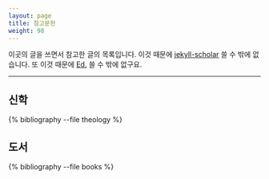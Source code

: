 ```yaml
---
layout: page
title: 참고문헌
weight: 98
---
```


이곳의 글을 쓰면서 참고한 글의 목록입니다. 이것 때문에 [jekyll-scholar](https://github.com/inukshuk/jekyll-scholar) 쓸 수 밖에 없습니다. 또 이것 때문에 [Ed.](https://minicomp.github.io/ed/) 쓸 수 밖에 없구요.

---

## 신학

<p>{% bibliography --file theology %}</p>

## 도서

<p>{% bibliography --file books %}</p>
